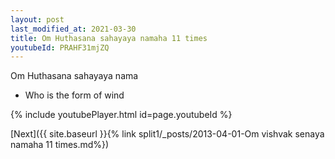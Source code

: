 ```yaml
---
layout: post
last_modified_at: 2021-03-30
title: Om Huthasana sahayaya namaha 11 times
youtubeId: PRAHF31mjZQ
---
```

 
 
Om Huthasana sahayaya nama 
 
 -  Who is the form of wind 
 
  
 
  
 
 
 
 
 
 


{% include youtubePlayer.html id=page.youtubeId %}
 
[Next]({{ site.baseurl }}{% link  split1/_posts/2013-04-01-Om vishvak senaya namaha 11 times.md%})
 
